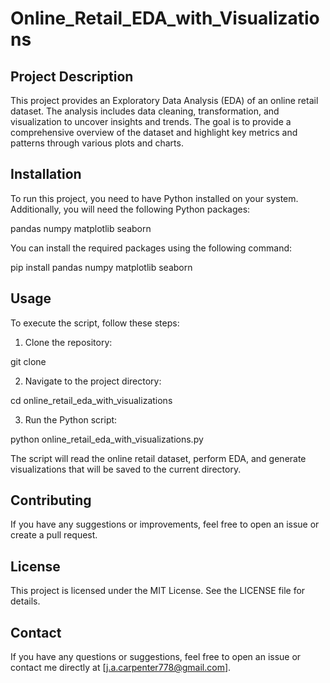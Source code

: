 # Online_Retail_EDA_with_Visualizations
## Project Description
This project provides an Exploratory Data Analysis (EDA) of an online retail dataset. The analysis includes data cleaning, transformation, and visualization to uncover insights and trends. The goal is to provide a comprehensive overview of the dataset and highlight key metrics and patterns through various plots and charts.

## Installation
To run this project, you need to have Python installed on your system. Additionally, you will need the following Python packages:

pandas
numpy
matplotlib
seaborn

You can install the required packages using the following command:

pip install pandas numpy matplotlib seaborn

## Usage
To execute the script, follow these steps:

1. Clone the repository:

git clone <repository-url>

2. Navigate to the project directory:

cd online_retail_eda_with_visualizations

3. Run the Python script:

python online_retail_eda_with_visualizations.py

The script will read the online retail dataset, perform EDA, and generate visualizations that will be saved to the current directory.

## Contributing
If you have any suggestions or improvements, feel free to open an issue or create a pull request.

## License
This project is licensed under the MIT License. See the LICENSE file for details.

## Contact
If you have any questions or suggestions, feel free to open an issue or contact me directly at [j.a.carpenter778@gmail.com].
